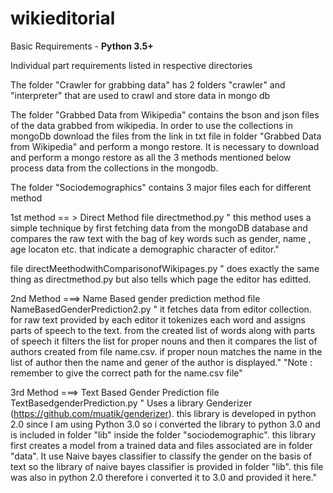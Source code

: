 # wikieditorial

Basic Requirements - **Python 3.5+**

Individual part requirements listed in respective directories

The folder "Crawler for grabbing data" has 2 folders "crawler" and "interpreter" that are used to crawl and store data in mongo db

The folder "Grabbed Data from Wikipedia" contains the bson and json files of the data grabbed from wikipedia.
In order to use the collections in mongoDb download the files from the link in txt file in folder "Grabbed Data from Wikipedia"
and perform a mongo restore.
It is necessary to download and perform a mongo restore as all the 3 methods mentioned below process data from the collections in the mongodb.

The folder "Sociodemographics" contains 3 major files each for different method

1st method == > Direct Method
file directmethod.py
  " this method uses a simple technique by first fetching data from the mongoDB database and compares the raw text with the bag of key         words such as gender, name , age locaton etc. that indicate a demographic character of editor."

file directMeethodwithComparisonofWikipages.py
  " does exactly the same thing as directmethod.py but also tells which page the editor has editted.


2nd Method ===> Name Based gender prediction method
  file NameBasedGenderPrediction2.py
  " it fetches data from editor collection. for raw text provided by each editor it tokenizes each word and assigns parts of speech to the     text. from the created list of words along with parts of speech it filters the list for proper nouns and then it compares the list of       authors created from file name.csv. if proper noun matches the name in the list of author then the name and gener of the author is         displayed."
  "Note : remember to give the correct path for the name.csv file"
  

3rd Method ===> Text Based Gender Prediction
  file TextBasedgenderPrediction.py
  " Uses a library Genderizer (https://github.com/muatik/genderizer). this library is developed in python 2.0 since I am using Python 3.0 so i converted the library to python 3.0 and is included in folder "lib" inside the folder "sociodemographic". this library first creates a model from a trained data and files associated are in folder "data". It use Naive bayes classifier to classify the gender on the basis of text so the library of naive bayes classifier is provided in folder "lib". this file was also in python 2.0 therefore i converted it to 3.0 and provided it here."
